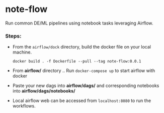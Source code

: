 # note-flow

Run common DE/ML pipelines using notebook tasks leveraging Airflow. 

### Steps:

- From the `airflow/dock` directory, build the docker file on your local machine. <p>
``` docker build . -f Dockerfile --pull --tag note-flow:0.0.1 ```

- From **airflow/** directory .. Run `docker-compose up` to start airflow with docker
- Paste your new dags into **airflow/dags/** and corresponding notebooks into **airflow/dags/notebooks/**
- Local airflow web can be accessed from `localhost:8080` to run the workflows.

    
